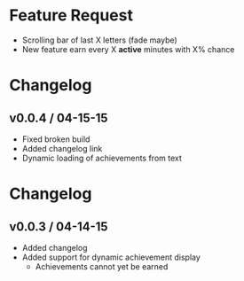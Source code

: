 # Feature Request
* Scrolling bar of last X letters (fade maybe)
* New feature earn <something> every X **active** minutes with X% chance

# Changelog
## v0.0.4 / 04-15-15

* Fixed broken build
* Added changelog link
* Dynamic loading of achievements from text

# Changelog
## v0.0.3 / 04-14-15

* Added changelog
* Added support for dynamic achievement display
  - Achievements cannot yet be earned
